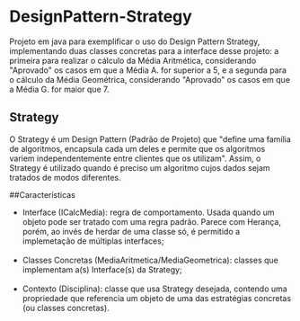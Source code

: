 # DesignPattern-Strategy
Projeto em java para exemplificar o uso do Design Pattern Strategy, implementando duas classes concretas 
para a interface desse projeto: a primeira para realizar o cálculo da Média Aritmética, considerando "Aprovado"
os casos em que a Média A. for superior a 5, e a segunda para o cálculo da Média Geométrica, considerando "Aprovado"
os casos em que a Média G. for maior que 7.

## Strategy
O Strategy é um Design Pattern (Padrão de Projeto) que "define uma família de algoritmos, encapsula cada
um deles e permite que os algoritmos variem independentemente entre clientes que os utilizam". Assim, o Strategy é utilizado
quando é preciso um algoritmo cujos dados sejam tratados de modos diferentes.

##Características
- Interface (ICalcMedia): regra de comportamento. Usada quando um objeto pode ser tratado com uma regra padrão. Parece 
com Herança, porém, ao invés de herdar de uma classe só, é permitido a implemetação de múltiplas interfaces;<br><br>
- Classes Concretas (MediaAritmetica/MediaGeometrica): classes que implementam a(s) Interface(s) da Strategy; <br><br>
- Contexto (Disciplina): classe que usa Strategy desejada, contendo uma propriedade que referencia um objeto de uma das
estratégias concretas (ou classes concretas).